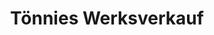 ---
title: "Tönnies Werksverkauf"
url: /rheda-wiedenbrueck/toennies-werksverkauf/
shop: Metzgerei
---
